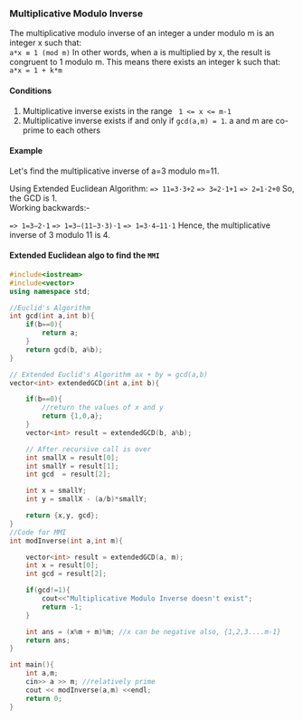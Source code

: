### Multiplicative Modulo Inverse

The multiplicative modulo inverse of an integer a under modulo m is an integer x such that: <br>
`a*x ≡ 1 (mod m)`
In other words, when a is multiplied by x, the result is congruent to 1 modulo m. This means there exists an integer k such that:
`a*x = 1 + k*m`

#### Conditions

1.  Multiplicative inverse exists in the range ` 1 <= x <= m-1`
2.  Multiplicative inverse exists if and only if `gcd(a,m) = 1`. a and m are co-prime to each others

#### Example

Let's find the multiplicative inverse of a=3 modulo m=11.

Using Extended Euclidean Algorithm:
`=> 11=3⋅3+2`
`=> 3=2⋅1+1`
`=> 2=1⋅2+0`
So, the GCD is 1.
<br>
Working backwards:-

`=> 1=3−2⋅1`
`=> 1=3−(11−3⋅3)⋅1`
`=> 1=3⋅4−11⋅1`
Hence, the multiplicative inverse of 3 modulo 11 is 4.

#### Extended Euclidean algo to find the `MMI`

```cpp
#include<iostream>
#include<vector>
using namespace std;

//Euclid's Algorithm
int gcd(int a,int b){
	if(b==0){
		return a;
	}
	return gcd(b, a%b);
}

// Extended Euclid's Algorithm ax + by = gcd(a,b)
vector<int> extendedGCD(int a,int b){

	if(b==0){
		//return the values of x and y
		return {1,0,a};
	}
	vector<int> result = extendedGCD(b, a%b);

	// After recursive call is over
	int smallX = result[0];
	int smallY = result[1];
	int gcd  = result[2];

	int x = smallY;
	int y = smallX - (a/b)*smallY;

	return {x,y, gcd};
}
//Code for MMI
int modInverse(int a,int m){

	vector<int> result = extendedGCD(a, m);
	int x = result[0];
	int gcd = result[2];

	if(gcd!=1){
		cout<<"Multiplicative Modulo Inverse doesn't exist";
		return -1;
	}

	int ans = (x%m + m)%m; //x can be negative also, {1,2,3....m-1}
	return ans;
}

int main(){
	int a,m;
	cin>> a >> m; //relatively prime
	cout << modInverse(a,m) <<endl;
	return 0;
}
```
